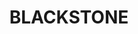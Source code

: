 ---
lastmod: '2025-04-06T06:05:21+00:00'
latitude: -27.620656
layout: suburb
longitude: 152.80457
postcode: '4304'
state: QLD
title: BLACKSTONE
url: /qld/blackstone/
---